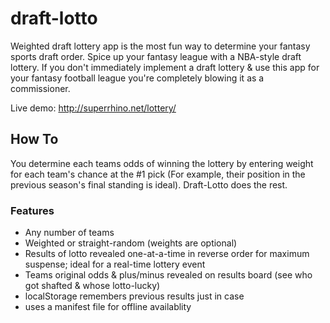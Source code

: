 # draft-lotto

Weighted draft lottery app is the most fun way to determine your fantasy sports draft order. Spice up your fantasy league with a NBA-style draft lottery. If you don't immediately implement a draft lottery & use this app for your fantasy football league you're completely blowing it as a commissioner.

Live demo: http://superrhino.net/lottery/


## How To

You determine each teams odds of winning the lottery by entering weight for each team's chance at the #1 pick (For example, their position in the previous season's final standing is ideal). Draft-Lotto does the rest.


### Features

- Any number of teams
- Weighted or straight-random (weights are optional)
- Results of lotto revealed one-at-a-time in reverse order for maximum suspense; ideal for a real-time lottery event
- Teams original odds & plus/minus revealed on results board (see who got shafted & whose lotto-lucky)
- localStorage remembers previous results just in case
- uses a manifest file for offline availablity
